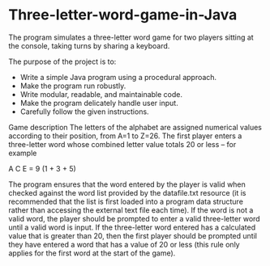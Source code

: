 # Three-letter-word-game-in-Java
The program simulates a three-letter word game for two players sitting at the console, taking turns by sharing a keyboard.

The purpose of the project is to:
  * Write a simple Java program using a procedural approach.
  * Make the program run robustly.
  * Write modular, readable, and maintainable code.
  * Make the program delicately handle user input.
  * Carefully follow the given instructions.

Game description
The letters of the alphabet are assigned numerical values according to their position, from A=1 to Z=26.
The first player enters a three-letter word whose combined letter value totals 20 or less – for example

A C E = 9 (1 + 3 + 5)

The program ensures that the word entered by the player is valid when checked against the word list
provided by the datafile.txt resource (it is recommended that the list is first loaded into a program data
structure rather than accessing the external text file each time). If the word is not a valid word, the player
should be prompted to enter a valid three-letter word until a valid word is input. If the three-letter word
entered has a calculated value that is greater than 20, then the first player should be prompted until they
have entered a word that has a value of 20 or less (this rule only applies for the first word at the start of the
game).
